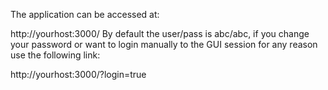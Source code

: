 The application can be accessed at:

http://yourhost:3000/
By default the user/pass is abc/abc, if you change your password or want to login manually to the GUI session for any reason use the following link:

http://yourhost:3000/?login=true